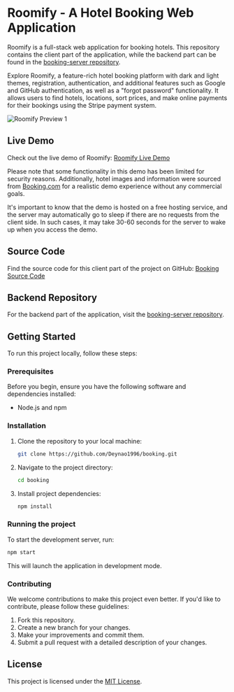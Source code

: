# Roomify - A Hotel Booking Web Application

Roomify is a full-stack web application for booking hotels. This repository contains the client part of the application, while the backend part can be found in the [booking-server repository](https://github.com/Deynao1996/booking-server).

Explore Roomify, a feature-rich hotel booking platform with dark and light themes, registration, authentication, and additional features such as Google and GitHub authentication, as well as a "forgot password" functionality. It allows users to find hotels, locations, sort prices, and make online payments for their bookings using the Stripe payment system.

![Roomify Preview 1](https://res.cloudinary.com/dkl9cqqui/image/upload/v1700656039/booking-preview_tsvz7w.jpg)

## Live Demo

Check out the live demo of Roomify: [Roomify Live Demo](https://dbvision-booking.netlify.app)


Please note that some functionality in this demo has been limited for security reasons. Additionally, hotel images and information were sourced from [Booking.com](https://www.booking.com/) for a realistic demo experience without any commercial goals.

It's important to know that the demo is hosted on a free hosting service, and the server may automatically go to sleep if there are no requests from the client side. In such cases, it may take 30-60 seconds for the server to wake up when you access the demo.

## Source Code

Find the source code for this client part of the project on GitHub: [Booking Source Code](https://github.com/Deynao1996/booking)

## Backend Repository

For the backend part of the application, visit the [booking-server repository](https://github.com/Deynao1996/booking-server).

## Getting Started

To run this project locally, follow these steps:

### Prerequisites

Before you begin, ensure you have the following software and dependencies installed:

- Node.js and npm

### Installation

1. Clone the repository to your local machine:

   ```bash
   git clone https://github.com/Deynao1996/booking.git
2. Navigate to the project directory:
   ```bash
   cd booking
3. Install project dependencies:
   ```bash
   npm install

### Running the project
To start the development server, run:
```bash
npm start
```
This will launch the application in development mode.

### Contributing
We welcome contributions to make this project even better. If you'd like to contribute, please follow these guidelines:
1. Fork this repository.
2. Create a new branch for your changes.
3. Make your improvements and commit them.
4. Submit a pull request with a detailed description of your changes.

## License

This project is licensed under the [MIT License](https://github.com/Deynao1996/booking/blob/main/LICENSE.txt).
